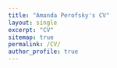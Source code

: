 ```yaml
---
title: "Amanda Perofsky's CV"
layout: single
excerpt: "CV"
sitemap: true
permalink: /CV/
author_profile: true
---
```


<a href="/assets/amanda_perofsky_cv_2017.pdf">